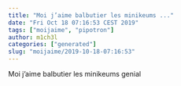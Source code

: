 ```yaml
---
title: "Moi j’aime balbutier les minikeums ..."
date: "Fri Oct 18 07:16:53 CEST 2019"
tags: ["moijaime", "pipotron"]
author: m1ch3l
categories: ["generated"]
slug: "moijaime/2019-10-18-07:16:53"
---
```


Moi j’aime balbutier les minikeums genial
